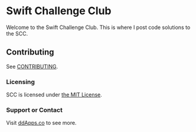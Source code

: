 # Swift Challenge Club
Welcome to the Swift Challenge Club. This is where I post code solutions to the SCC.

## Contributing
See [CONTRIBUTING](CONTRIBUTING.md).

### Licensing
SCC is licensed under [the MIT License](LICENSE).

### Support or Contact
Visit [ddApps.co](http://ddapps.co) to see more.
